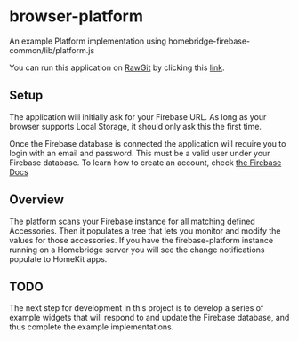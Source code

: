 # browser-platform
An example Platform implementation using homebridge-firebase-common/lib/platform.js

You can run this application on [RawGit](https://rawgit.com) by clicking this 
[link](https://cdn.rawgit.com/mlaanderson/homebridge-firebase-common/master/examples/browser-platform/index.html).

## Setup
The application will initially ask for your Firebase URL. As long as your
browser supports Local Storage, it should only ask this the first time.

Once the Firebase database is connected the application will require you
to login with an email and password. This must be a valid user under your
Firebase database. To learn how to create an account, check [the Firebase Docs](https://www.firebase.com/docs/web/guide/login/password.html)

## Overview
The platform scans your Firebase instance for all matching defined Accessories.
Then it populates a tree that lets you monitor and modify the values for those
accessories. If you have the firebase-platform instance running on a Homebridge
server you will see the change notifications populate to HomeKit apps.

## TODO
The next step for development in this project is to develop a series of 
example widgets that will respond to and update the Firebase database, and
thus complete the example implementations.